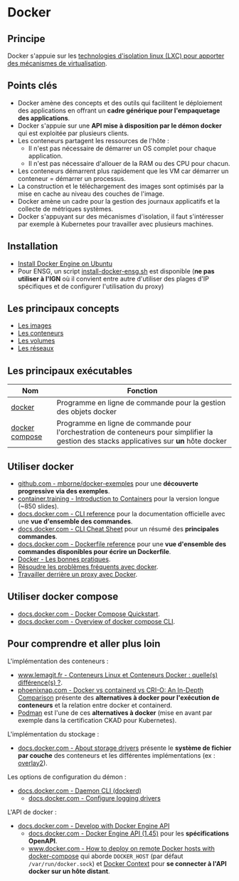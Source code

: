 # Docker

## Principe

Docker s'appuie sur les [technologies d'isolation linux (LXC) pour apporter des mécanismes de virtualisation](https://www.lemagit.fr/conseil/Conteneurs-Linux-et-Conteneurs-Docker-quelles-differences).

## Points clés

* Docker amène des concepts et des outils qui facilitent le déploiement des applications en offrant un **cadre générique pour l'empaquetage des applications**.
* Docker s'appuie sur une **API mise à disposition par le démon docker** qui est exploitée par plusieurs clients.
* Les conteneurs partagent les ressources de l'hôte :
  * Il n'est pas nécessaire de démarrer un OS complet pour chaque application.
  * Il n'est pas nécessaire d'allouer de la RAM ou des CPU pour chacun.
* Les conteneurs démarrent plus rapidement que les VM car démarrer un conteneur = démarrer un processus.
* La construction et le téléchargement des images sont optimisés par la mise en cache au niveau des couches de l'image.
* Docker amène un cadre pour la gestion des journaux applicatifs et la collecte de métriques systèmes.
* Docker s'appuyant sur des mécanismes d'isolation, il faut s'intéresser par exemple à Kubernetes pour travailler avec plusieurs machines.

## Installation

* [Install Docker Engine on Ubuntu](https://docs.docker.com/engine/install/ubuntu/)
* Pour ENSG, un script [install-docker-ensg.sh](install-docker-ensg.sh) est disponible (**ne pas utiliser à l'IGN** où il convient entre autre d'utiliser des plages d'IP spécifiques et de configurer l'utilisation du proxy)

## Les principaux concepts

* [Les images](concepts/image.md)
* [Les conteneurs](concepts/conteneur.md)
* [Les volumes](concepts/volume.md)
* [Les réseaux](concepts/network.md)

## Les principaux exécutables

| Nom                                                                 | Fonction                                                                                                                                    |
| ------------------------------------------------------------------- | ------------------------------------------------------------------------------------------------------------------------------------------- |
| [docker](https://docs.docker.com/engine/reference/commandline/cli/) | Programme en ligne de commande pour la gestion des objets docker                                                                            |
| [docker compose](docker-compose.md)                                 | Programme en ligne de commande pour l'orchestration de conteneurs pour simplifier la gestion des stacks applicatives sur **un** hôte docker |

## Utiliser docker

* [github.com - mborne/docker-exemples](https://github.com/mborne/docker-exemples#readme) pour une **découverte progressive via des exemples**.
* [container.training - Introduction to Containers](https://container.training/intro-selfpaced.yml.html#1) pour la version longue (~850 slides).
* [docs.docker.com - CLI reference](https://docs.docker.com/reference/cli/docker/) pour la documentation officielle avec une **vue d'ensemble des commandes**.
* [docs.docker.com - CLI Cheat Sheet](https://docs.docker.com/get-started/docker_cheatsheet.pdf) pour un résumé des **principales commandes**.
* [docs.docker.com - Dockerfile reference](https://docs.docker.com/engine/reference/builder/) pour une **vue d'ensemble des commandes disponibles pour écrire un Dockerfile**.
* [Docker - Les bonnes pratiques](bonnes-pratiques.md).
* [Résoudre les problèmes fréquents avec docker](problemes-frequents.md).
* [Travailler derrière un proxy avec Docker](../proxy-sortant/proxy-docker.md).

## Utiliser docker compose

* [docs.docker.com - Docker Compose Quickstart](https://docs.docker.com/compose/gettingstarted/).
* [docs.docker.com - Overview of docker compose CLI](https://docs.docker.com/compose/reference/).

## Pour comprendre et aller plus loin

L'implémentation des conteneurs :

* [www.lemagit.fr - Conteneurs Linux et Conteneurs Docker : quelle(s) différence(s) ?](https://www.lemagit.fr/conseil/Conteneurs-Linux-et-Conteneurs-Docker-quelles-differences).
* [phoenixnap.com - Docker vs containerd vs CRI-O: An In-Depth Comparison](https://phoenixnap.com/kb/docker-vs-containerd-vs-cri-o) présente des **alternatives à docker pour l'exécution de conteneurs** et la relation entre docker et containerd.
* [Podman](https://podman.io/) est l'une de ces **alternatives à docker** (mise en avant par exemple dans la certification CKAD pour Kubernetes).

L'implémentation du stockage :

* [docs.docker.com - About storage drivers](https://docs.docker.com/storage/storagedriver/) présente le **système de fichier par couche** des conteneurs et les différentes implémentations (ex : [overlay2](https://docs.docker.com/storage/storagedriver/overlayfs-driver/)).

Les options de configuration du démon :

* [docs.docker.com - Daemon CLI (dockerd)](https://docs.docker.com/reference/cli/dockerd/)
  * [docs.docker.com - Configure logging drivers](https://docs.docker.com/config/containers/logging/configure/)

L'API de docker :

* [docs.docker.com - Develop with Docker Engine API](https://docs.docker.com/engine/api/)
  * [docs.docker.com - Docker Engine API (1.45)](https://docs.docker.com/engine/api/v1.45/#tag/Container) pour les **spécifications OpenAPI**.
  * [www.docker.com - How to deploy on remote Docker hosts with docker-compose](https://www.docker.com/blog/how-to-deploy-on-remote-docker-hosts-with-docker-compose/) qui aborde `DOCKER_HOST` (par défaut `/var/run/docker.sock`) et [Docker Context](https://docs.docker.com/engine/context/working-with-contexts/) pour **se connecter à l'API docker sur un hôte distant**.
